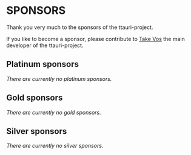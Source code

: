 # SPONSORS

Thank you very much to the sponsors of the ttauri-project.

If you like to become a sponsor, please contribute to
[Take Vos](https://github.com/takev/) the main developer of the ttauri-project.

## Platinum sponsors

_There are currently no platinum sponsors._

## Gold sponsors

_There are currently no gold sponsors._

## Silver sponsors

_There are currently no silver sponsors._


